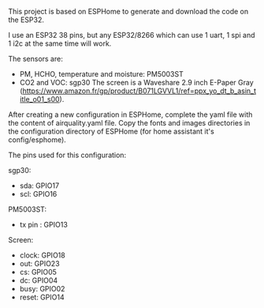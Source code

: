 This project is based on ESPHome to generate and download the code on the ESP32.

I use an ESP32 38 pins, but any ESP32/8266 which can use 1 uart, 1 spi and 1 i2c at the same time will work.

The sensors are:
- PM, HCHO, temperature and moisture: PM5003ST
- CO2 and VOC: sgp30
The screen is a Waveshare 2.9 inch E-Paper Gray (https://www.amazon.fr/gp/product/B071LGVVL1/ref=ppx_yo_dt_b_asin_title_o01_s00).

After creating a new configuration in ESPHome, complete the yaml file with the content of airquality.yaml file. Copy the fonts and images directories in the configuration directory of ESPHome (for home assistant it's config/esphome).

The pins used for this configuration:

sgp30:
- sda: GPIO17
- scl: GPIO16

PM5003ST:
- tx pin : GPIO13

Screen:
- clock: GPIO18
- out: GPIO23
- cs: GPIO05
- dc: GPIO04
- busy: GPIO02
- reset: GPIO14
